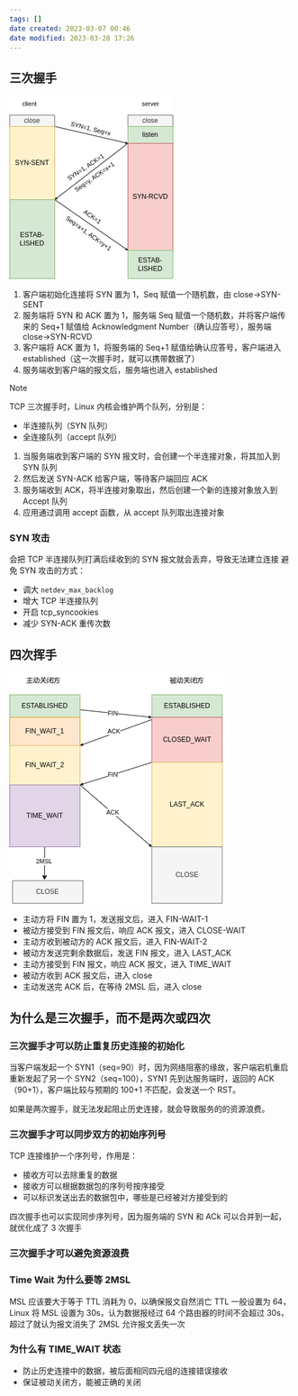 ```yaml
---
tags: []
date created: 2023-03-07 00:46
date modified: 2023-03-28 17:26
---
```


## 三次握手

![tcp握手](attachments/tcp握手.png)

1. 客户端初始化连接将 SYN 置为 1，Seq 赋值一个随机数，由 close->SYN-SENT
2. 服务端将 SYN 和 ACK 置为 1，服务端 Seq 赋值一个随机数，并将客户端传来的 Seq+1 赋值给 Acknowledgment Number（确认应答号），服务端 close->SYN-RCVD
3. 客户端将 ACK 置为 1，将服务端的 Seq+1 赋值给确认应答号，客户端进入 established（这一次握手时，就可以携带数据了）
4. 服务端收到客户端的报文后，服务端也进入 established

>[!note]
>TCP 三次握手时，Linux 内核会维护两个队列，分别是：
>- 半连接队列（SYN 队列）
>- 全连接队列（accept 队列）
> 
> 1. 当服务端收到客户端的 SYN 报文时，会创建一个半连接对象，将其加入到 SYN 队列
> 2. 然后发送 SYN-ACK 给客户端，等待客户端回应 ACK
> 3. 服务端收到 ACK，将半连接对象取出，然后创建一个新的连接对象放入到 Accept 队列
> 4. 应用通过调用 accept 函数，从 accept 队列取出连接对象

### SYN 攻击

会把 TCP 半连接队列打满后续收到的 SYN 报文就会丢弃，导致无法建立连接
避免 SYN 攻击的方式：
- 调大 `netdev_max_backlog`
- 增大 TCP 半连接队列
- 开启 tcp_syncookies
- 减少 SYN-ACK 重传次数

## 四次挥手

![tcp挥手](attachments/tcp挥手.png)

- 主动方将 FIN 置为 1，发送报文后，进入 FIN-WAIT-1
- 被动方接受到 FIN 报文后，响应 ACK 报文，进入 CLOSE-WAIT
- 主动方收到被动方的 ACK 报文后，进入 FIN-WAIT-2
- 被动方发送完剩余数据后，发送 FIN 报文，进入 LAST_ACK
- 主动方接受到 FIN 报文，响应 ACK 报文，进入 TIME_WAIT
- 被动方收到 ACK 报文后，进入 close
- 主动发送完 ACK 后，在等待 2MSL 后，进入 close

## 为什么是三次握手，而不是两次或四次

### 三次握手才可以防止重复历史连接的初始化

当客户端发起一个 SYN1（seq=90）时，因为网络阻塞的缘故，客户端宕机重启重新发起了另一个 SYN2（seq=100），SYN1 先到达服务端时，返回的 ACK（90+1），客户端比较与预期的 100+1 不匹配，会发送一个 RST。

如果是两次握手，就无法发起阻止历史连接，就会导致服务的的资源浪费。

### 三次握手才可以同步双方的初始序列号

TCP 连接维护一个序列号，作用是：
- 接收方可以去除重复的数据
- 接收方可以根据数据包的序列号按序接受
- 可以标识发送出去的数据包中，哪些是已经被对方接受到的

四次握手也可以实现同步序列号，因为服务端的 SYN 和 ACk 可以合并到一起，就优化成了 3 次握手

### 三次握手才可以避免资源浪费

### Time Wait 为什么要等 2MSL

MSL 应该要大于等于 TTL 消耗为 0，以确保报文自然消亡
TTL 一般设置为 64，Linux 将 MSL 设置为 30s，认为数据报经过 64 个路由器的时间不会超过 30s，超过了就认为报文消失了
2MSL 允许报文丢失一次

### 为什么有 TIME_WAIT 状态

- 防止历史连接中的数据，被后面相同四元组的连接错误接收
- 保证被动关闭方，能被正确的关闭